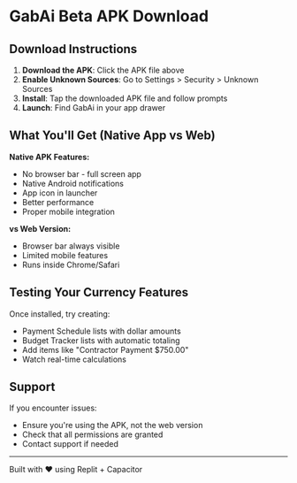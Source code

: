 # GabAi Beta APK Download

## Download Instructions

1. **Download the APK**: Click the APK file above
2. **Enable Unknown Sources**: Go to Settings > Security > Unknown Sources
3. **Install**: Tap the downloaded APK file and follow prompts
4. **Launch**: Find GabAi in your app drawer

## What You'll Get (Native App vs Web)

**Native APK Features:**
- No browser bar - full screen app
- Native Android notifications
- App icon in launcher
- Better performance
- Proper mobile integration

**vs Web Version:**
- Browser bar always visible
- Limited mobile features
- Runs inside Chrome/Safari

## Testing Your Currency Features

Once installed, try creating:
- Payment Schedule lists with dollar amounts
- Budget Tracker lists with automatic totaling
- Add items like "Contractor Payment $750.00"
- Watch real-time calculations

## Support

If you encounter issues:
- Ensure you're using the APK, not the web version
- Check that all permissions are granted
- Contact support if needed

---
Built with ❤️ using Replit + Capacitor